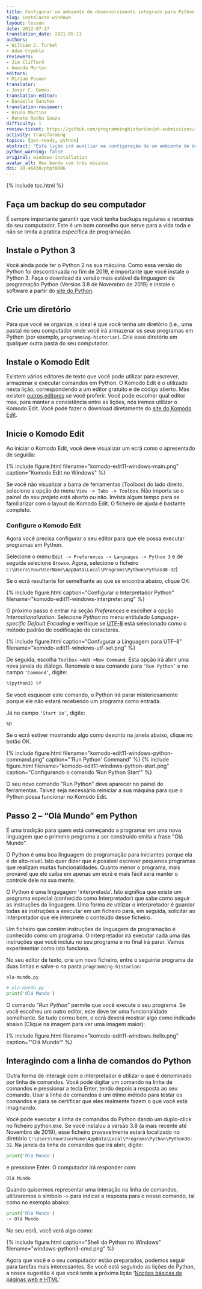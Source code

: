 ```yaml
---
title: Configurar um ambiente de desenvolvimento integrado para Python (Windows)
slug: instalacao-windows
layout: lesson
date: 2012-07-17
translation_date: 2021-05-13
authors:
- William J. Turkel
- Adam Crymble
reviewers:
- Jim Clifford
- Amanda Morton
editors:
- Miriam Posner
translator:
- Josir C. Gomes
translation-editor:
- Danielle Sanches
translation-reviewer:
- Bruno Martins
- Renato Rocha Souza
difficulty: 1
review-ticket: https://github.com/programminghistorian/ph-submissions/issues/323
activity: transforming
topics: [get-ready, python]
abstract: "Esta lição irá auxiliar na configuração de um ambiente de desenvolvimento integrado para o Python num computador com o Sistema Operacional Windows."
python_warning: false
original: windows-installation
avatar_alt: Uma banda com três músicos
doi: 10.46430/phpt0006
---
```


{% include toc.html %}





## Faça um backup do seu computador

É sempre importante garantir que você tenha backups regulares e recentes do seu computador. Este é um bom conselho que serve para a vida toda e não se limita à pratica específica de programação.

## Instale o Python 3

Você ainda pode ter o Python 2 na sua máquina. Como essa versão do Python foi descontinuada no fim de 2019, é importante que você instale o Python 3. Faça o download da versão mais estável da linguagem de programação Python (Version 3.8 de Novembro de 2019) e instale o software a partir do [site do Python][].

## Crie um diretório

Para que você se organize, o ideal é que você tenha um diretório (i.e., uma pasta) no seu computador onde você irá armazenar os seus programas em Python (por exemplo, `programming-historian`). Crie esse diretório em qualquer outra pasta do seu computador.

## Instale o Komodo Edit

Existem vários editores de texto que você pode utilizar para escrever, armazenar e executar comandos em Python. O Komodo Edit é o utilizado nesta lição, correspondendo a um editor gratuito e de código aberto. Mas existem [outros editores][] se você preferir. Você pode escolher qual editor mas, para manter a consistência entre as lições, nós iremos utilizar o Komodo Edit. Você pode fazer o download diretamente do [site do Komodo Edit][].

## Inicie o Komodo Edit

Ao iniciar o Komodo Edit, você deve visualizar um ecrã como o apresentado de seguida:

{% include figure.html filename="komodo-edit11-windows-main.png" caption="Komodo Edit no Windows" %}

Se você não visualizar a barra de ferramentas (Toolbox) do lado direito, selecione a opção do menu `View -> Tabs -> Toolbox`. Não importa se o painel do seu projeto está aberto ou não. Invista algum tempo para se familiarizar com o layout do Komodo Edit. O ficheiro de ajuda é bastante completo. 

### Configure o Komodo Edit

Agora você precisa configurar o seu editor para que ele possa executar programas em Python.

Selecione o menu `Edit -> Preferences -> Languages -> Python 3` e de seguida selecione `Browse`. Agora, selecione o ficheiro `C:\Users\YourUserName\AppData\Local\Programs\Python\Python38-32`)

Se o ecrã resultante for semelhante ao que se encontra abaixo, clique OK:

{% include figure.html caption="Configurar o Interpretador Python" filename="komodo-edit11-windows-interpreter.png" %}

O próximo passo é entrar na seção *Preferences* e escolher a opção *Internationalization*. Selecione *Python* no menu entitulado *Language-specific Default Encoding* e verifique se [UTF-8][] está selecionado como o método padrão de codificação de caracteres.

{% include figure.html caption="Confugurar a Linguagem para UTF-8" filename="komodo-edit11-windows-utf-set.png" %}

De seguida, escolha `Toolbox->Add->New Command`. Esta opção irá abrir uma nova janela de diálogo. Renomeie o seu comando para `‘Run Python’` e no campo `‘Command’`, digite:

``` python
%(python3) %f
```

Se você esquecer este comando, o Python irá parar misteriosamente porque ele não estará recebendo um programa como entrada.

Já no campo `‘Start in’`, digite:

`%D`

Se o ecrã estiver mostrando algo como descrito na janela abaixo, clique no botão OK.

{% include figure.html filename="komodo-edit11-windows-python-command.png" caption="'Run Python' Command" %}
{% include figure.html filename="komodo-edit11-windows-python-start.png" caption="Configurando o comando 'Run Python Start'" %}

O seu novo comando "Run Python" deve aparecer no painel de ferramentas. Talvez seja necessário reiniciar a sua máquina para que o Python possa funcionar no Komodo Edit.

## Passo 2 – “Olá Mundo” em Python

É uma tradição para quem está começando a programar em uma nova linguagem que o primeiro programa a ser construído emita a frase "Olá Mundo". 

O Python é uma boa linguagem de programação para iniciantes porque ela é de alto-nível.
Isto quer dizer que é possível escrever pequenos programas que realizam muitas funcionalidades. 
Quanto menor o programa, mais provável que ele caiba em apenas um ecrã e mais fácil será manter o controle dele na sua mente.

O Python é uma lingugagem 'interpretada'. Isto significa que existe um programa especial (conhecido como Interpretador) que sabe como seguir as instruções da linguagem. Uma forma de utilizar o interpretador é guardar todas as instruções a executar em um ficheiro para, em seguida, solicitar ao interpretador que ele interprete o conteúdo desse ficheiro.  

Um ficheiro que contém instruções de linguagem de programação é conhecido como um programa. O interpretador irá executar cada uma das instruções que você incluiu no seu programa e no final irá parar. Vamos experimentar como isto funciona.

No seu editor de texto, crie um novo ficheiro, entre o seguinte programa de duas linhas e salve-o na pasta `programming-historian`:
 
`ola-mundo.py`

``` python
# ola-mundo.py
print('Olá Mundo')
```

O comando “*Run Python*” permite que você execute o seu programa.
Se você escolheu um outro editor, este deve ter uma funcionalidade semelhante.
Se tudo correu bem, o ecrã deverá mostrar algo como indicado abaixo (Clique na imagem para ver uma imagem maior):

{% include figure.html filename="komodo-edit11-windows-hello.png" caption="'Olá Mundo'" %}

## Interagindo com a linha de comandos do Python

Outra forma de interagir com o interpretador é utilizar o que é denominado por linha de comandos.
Você pode digitar um comando na linha de comandos e pressionar a tecla Enter, tendo depois a resposta ao seu comando.
Usar a linha de comandos é um ótimo método para testar os comandos e para se certificar que eles realmente fazem o que você está imaginando.

Você pode executar a linha de comandos do Python dando um duplo-click no ficheiro python.exe.
Se você instalou a versão 3.8 (a mais recente até Novembro de 2019), esse ficheiro provavelmente estará localizado no diretório `C:\Users\YourUserName\AppData\Local\Programs\Python\Python38-32`. Na janela da linha de comandos que irá abrir, digite:

``` python
print('Olá Mundo')
```
e pressione Enter. O computador irá responder com:

``` python
Olá Mundo
```

Quando quisermos representar uma interação na linha de comandos, utilizaremos o símbolo `->` para indicar a resposta para o nosso comando, tal como no exemplo abaixo:

``` python
print('Olá Mundo')
-> Olá Mundo
```

No seu ecrã, você verá algo como:

{% include figure.html caption="Shell do Python no Windows" filename="windows-python3-cmd.png" %}

Agora que você e o seu computador estão preparados, podemos seguir para tarefas mais interessantes. Se você está seguindo as lições do Python, a nossa sugestão é que você tente a próxima lição ‘[Noções básicas de páginas web e HTML][]‘

  [site do Python]: https://www.python.org/downloads/windows/
  [outros editores]: https://wiki.python.org/moin/PythonEditors/
  [site do Komodo Edit]: https://www.activestate.com/products/komodo-ide/downloads/edit/
  [UTF-8]: http://en.wikipedia.org/wiki/UTF-8
  [Noções básicas de páginas web e HTML]: nocoes-basicas-paginas-web-html
